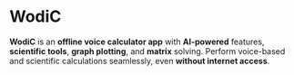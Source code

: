 # WodiC
**WodiC** is an **offline voice calculator app** with **AI-powered** features, **scientific tools**, **graph plotting**, and **matrix** solving. Perform voice-based and scientific calculations seamlessly, even **without internet access**.

